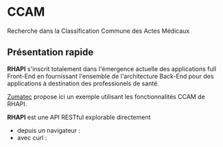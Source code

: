 # CCAM
Recherche dans la Classification Commune des Actes Médicaux

## Présentation rapide
**RHAPI** s'inscrit totalement dans l'émergence actuelle des applications full Front-End en fournissant l'ensemble de l'architecture Back-End pour des applications à destination des professionels de santé.

[Zumatec](www.zumatec.com) propose ici un exemple utilisant les fonctionnalités CCAM de RHAPI.

**RHAPI** est une API RESTful explorable directement 
  - depuis un navigateur :
  - avec curl :
